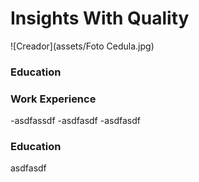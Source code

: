 # Insights With Quality
![Creador](assets/Foto Cedula.jpg)

### Education

### Work Experience
-asdfassdf
-asdfasdf
-asdfasdf

### Education
asdfasdf
